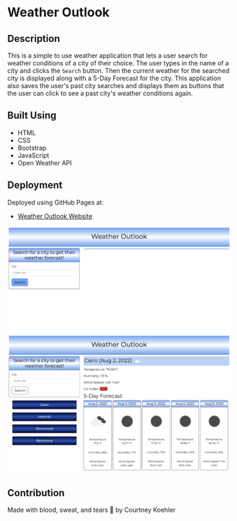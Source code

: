 # Weather Outlook

## Description

This is a simple to use weather application that lets a user search for weather conditions of a city of their choice. The user types in the name of a city and clicks the `Search` button. Then the current weather for the searched city is displayed along with a 5-Day Forecast for the city. This application also saves the user's past city searches and displays them as buttons that the user can click to see a past city's weather conditions again.

## Built Using

- HTML
- CSS
- Bootstrap
- JavaScript
- Open Weather API

## Deployment

Deployed using GitHub Pages at:
- [Weather Outlook Website](https://ckoehler16.github.io/Weather-Outlook/)

![screenshot1](./assets/images/screenshot1.png)
![screenshot2](./assets/images/screenshot2.png)

## Contribution

Made with blood, sweat, and tears :hot_face: by Courtney Koehler